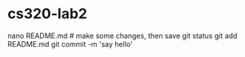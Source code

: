 # cs320-lab2
nano README.md # make some changes, then save
git status
git add README.md 
git commit -m 'say hello'
